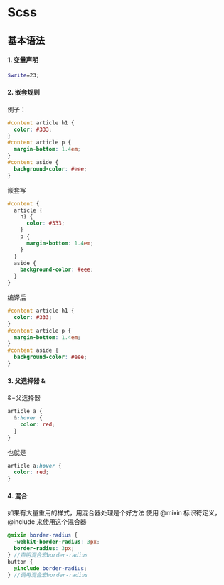 # Scss

## 基本语法

#### 1. 变量声明

```scss
$write=23;
```

#### 2. 嵌套规则

例子：

```css
#content article h1 {
  color: #333;
}
#content article p {
  margin-bottom: 1.4em;
}
#content aside {
  background-color: #eee;
}
```

嵌套写

```scss
#content {
  article {
    h1 {
      color: #333;
    }
    p {
      margin-bottom: 1.4em;
    }
  }
  aside {
    background-color: #eee;
  }
}
```

编译后

```css
#content article h1 {
  color: #333;
}
#content article p {
  margin-bottom: 1.4em;
}
#content aside {
  background-color: #eee;
}
```

#### 3. 父选择器 &

&=父选择器

```scss
article a {
  &:hover {
    color: red;
  }
}
```

也就是

```css
article a:hover {
  color: red;
}
```

#### 4. 混合

如果有大量重用的样式，用混合器处理是个好方法
使用 @mixin 标识符定义，@include 来使用这个混合器

```scss
@mixin border-radius {
  -webkit-border-radius: 3px;
  border-radius: 3px;
} //声明混合宏border-radius
button {
  @include border-radius;
} //调用混合宏border-radius
```

